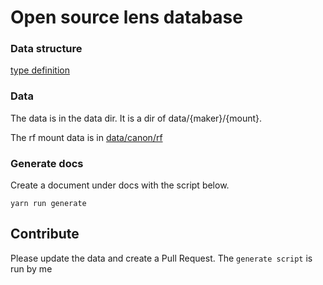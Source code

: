# Open source lens database

### Data structure

[type definition](./data/types/index.ts)

### Data

The data is in the data dir.
It is a dir of data/{maker}/{mount}.

The rf mount data is in [data/canon/rf](./data/canon/rf)

### Generate docs

Create a document under docs with the script below.

```
yarn run generate
```

## Contribute

Please update the data and create a Pull Request.
The `generate script` is run by me
